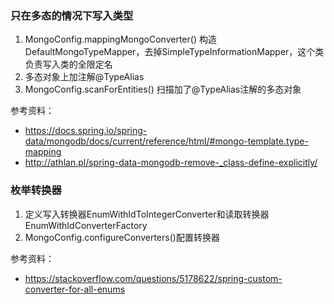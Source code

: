 ### 只在多态的情况下写入类型
1. MongoConfig.mappingMongoConverter() 构造DefaultMongoTypeMapper，去掉SimpleTypeInformationMapper，这个类负责写入类的全限定名
2. 多态对象上加注解@TypeAlias
3. MongoConfig.scanForEntities() 扫描加了@TypeAlias注解的多态对象

参考资料：
+ https://docs.spring.io/spring-data/mongodb/docs/current/reference/html/#mongo-template.type-mapping
+ http://athlan.pl/spring-data-mongodb-remove-_class-define-explicitly/

### 枚举转换器
1. 定义写入转换器EnumWithIdToIntegerConverter和读取转换器EnumWithIdConverterFactory
2. MongoConfig.configureConverters()配置转换器 

参考资料：
+ https://stackoverflow.com/questions/5178622/spring-custom-converter-for-all-enums

